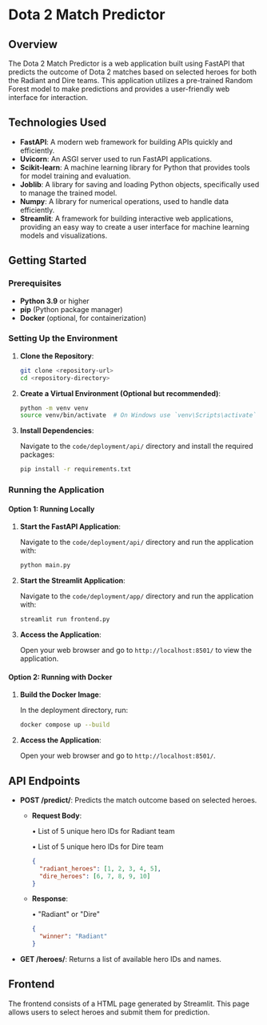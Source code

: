 # Dota 2 Match Predictor

## Overview

The Dota 2 Match Predictor is a web application built using FastAPI that predicts the outcome of Dota 2 matches based on selected heroes for both the Radiant and Dire teams. This application utilizes a pre-trained Random Forest model to make predictions and provides a user-friendly web interface for interaction.

## Technologies Used

- **FastAPI**: A modern web framework for building APIs quickly and efficiently.
- **Uvicorn**: An ASGI server used to run FastAPI applications.
- **Scikit-learn**: A machine learning library for Python that provides tools for model training and evaluation.
- **Joblib**: A library for saving and loading Python objects, specifically used to manage the trained model.
- **Numpy**: A library for numerical operations, used to handle data efficiently.
- **Streamlit**: A framework for building interactive web applications, providing an easy way to create a user interface for machine learning models and visualizations.

## Getting Started

### Prerequisites

- **Python 3.9** or higher
- **pip** (Python package manager)
- **Docker** (optional, for containerization)

### Setting Up the Environment

1. **Clone the Repository**:

   ```bash
   git clone <repository-url>
   cd <repository-directory>
   ```

2. **Create a Virtual Environment (Optional but recommended)**:

   ```bash
   python -m venv venv
   source venv/bin/activate  # On Windows use `venv\Scripts\activate`
   ```

3. **Install Dependencies**:

   Navigate to the `code/deployment/api/` directory and install the required packages:

   ```bash
   pip install -r requirements.txt
   ```

### Running the Application

#### Option 1: Running Locally

1. **Start the FastAPI Application**:

   Navigate to the `code/deployment/api/` directory and run the application with:

   ```bash
   python main.py
   ```

2. **Start the Streamlit Application**:

   Navigate to the `code/deployment/app/` directory and run the application with:

   ```bash
   streamlit run frontend.py
   ```
   
3. **Access the Application**:

   Open your web browser and go to `http://localhost:8501/` to view the application.

#### Option 2: Running with Docker

1. **Build the Docker Image**:

   In the deployment directory, run:

   ```bash
   docker compose up --build
   ```

2. **Access the Application**:

   Open your web browser and go to `http://localhost:8501/`.

## API Endpoints

- **POST /predict/**: Predicts the match outcome based on selected heroes.
  - **Request Body**:
    
    • List of 5 unique hero IDs for Radiant team
    
    • List of 5 unique hero IDs for Dire team
    
    ```json
    {
      "radiant_heroes": [1, 2, 3, 4, 5],
      "dire_heroes": [6, 7, 8, 9, 10]
    }
    ```
  - **Response**:
    
    • "Radiant" or "Dire"
    
    ```json
    {
      "winner": "Radiant"
    }
    ```

- **GET /heroes/**: Returns a list of available hero IDs and names.

## Frontend

The frontend consists of a HTML page generated by Streamlit. This page allows users to select heroes and submit them for prediction.

